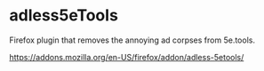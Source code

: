 # adless5eTools
Firefox plugin that removes the annoying ad corpses from 5e.tools.

https://addons.mozilla.org/en-US/firefox/addon/adless-5etools/
